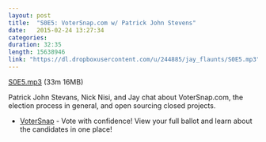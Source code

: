 ```yaml
---
layout: post
title:  "S0E5: VoterSnap.com w/ Patrick John Stevens"
date:   2015-02-24 13:27:34
categories: 
duration: 32:35
length: 15638946
link: "https://dl.dropboxusercontent.com/u/244885/jay_flaunts/S0E5.mp3"
---
```


<a href="{{site.dropbox_url}}/S0E5.mp3" target="_blank">S0E5.mp3</a> (33m 16MB) 

Patrick John Stevans, Nick Nisi, and Jay chat about VoterSnap.com, the election
process in general, and open sourcing closed projects.

* [VoterSnap](http://votersnap.com) - Vote with confidence!
View your full ballot and learn about the candidates in one place!

